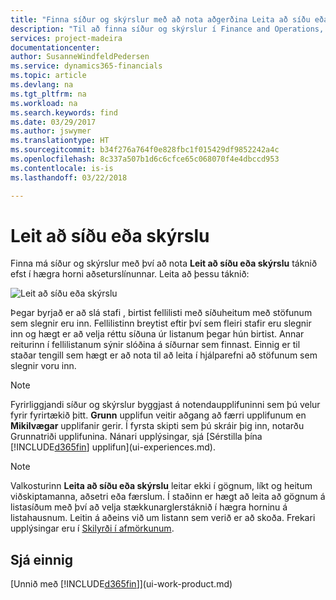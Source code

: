 ```yaml
---
title: "Finna síður og skýrslur með að nota aðgerðina Leita að síðu eða skýrslu | Microsoft Docs"
description: "Til að finna síður og skýrslur í Finance and Operations, Business Edition, geturðu notað aðgerðina Leta að síðu eða skýrslu."
services: project-madeira
documentationcenter: 
author: SusanneWindfeldPedersen
ms.service: dynamics365-financials
ms.topic: article
ms.devlang: na
ms.tgt_pltfrm: na
ms.workload: na
ms.search.keywords: find
ms.date: 03/29/2017
ms.author: jswymer
ms.translationtype: HT
ms.sourcegitcommit: b34f276a764f0e828fbc1f015429df9852242a4c
ms.openlocfilehash: 8c337a507b1d6c6cfce65c068070f4e4dbccd953
ms.contentlocale: is-is
ms.lasthandoff: 03/22/2018

---
```

# <a name="searching-for-a-page-or-report"></a>Leit að síðu eða skýrslu
Finna má síður og skýrslur með því að nota **Leit að síðu eða skýrslu** táknið efst í hægra horni aðseturslínunnar. Leita að þessu táknið:

![Leit að síðu eða skýrslu](media/ui-search/search.png "Leit að síðu eða skýrslu")

Þegar byrjað er að slá stafi , birtist fellilisti með síðuheitum með stöfunum sem slegnir eru inn. Fellilistinn breytist eftir því sem fleiri stafir eru slegnir inn og hægt er að velja réttu síðuna úr listanum þegar hún birtist. Annar reiturinn í fellilistanum sýnir slóðina á síðurnar sem finnast. Einnig er til staðar tengill sem hægt er að nota til að leita í hjálparefni að stöfunum sem slegnir voru inn.

> [!NOTE]  
>   Fyrirliggjandi síður og skýrslur byggjast á notendaupplifuninni sem þú velur fyrir fyrirtækið þitt. **Grunn** upplifun veitir aðgang að færri upplifunum en **Mikilvægar** upplifanir gerir. Í fyrsta skipti sem þú skráir þig inn, notarðu Grunnatriði upplifunina. Nánari upplýsingar, sjá [Sérstilla þína [!INCLUDE[d365fin](includes/d365fin_md.md)] upplifun](ui-experiences.md).

> [!NOTE]  
>   Valkosturinn **Leita að síðu eða skýrslu** leitar ekki í gögnum, líkt og heitum viðskiptamanna, aðsetri eða færslum. Í staðinn er hægt að leita að gögnum á listasíðum með því að velja stækkunarglerstáknið í hægra horninu á listahausnum. Leitin á aðeins við um listann sem verið er að skoða. Frekari upplýsingar eru í [Skilyrði í afmörkunum](ui-enter-criteria-filters.md).

## <a name="see-also"></a>Sjá einnig
[Unnið með [!INCLUDE[d365fin](includes/d365fin_md.md)]](ui-work-product.md)

